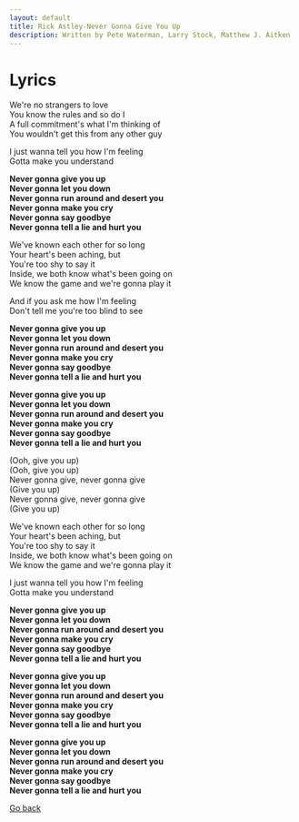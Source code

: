```yaml
---
layout: default
title: Rick Astley-Never Gonna Give You Up
description: Written by Pete Waterman, Larry Stock, Matthew J. Aitken
---
```


# Lyrics

We're no strangers to love  
You know the rules and so do I  
A full commitment's what I'm thinking of  
You wouldn't get this from any other guy

I just wanna tell you how I'm feeling  
Gotta make you understand  

**Never gonna give you up  
Never gonna let you down  
Never gonna run around and desert you  
Never gonna make you cry  
Never gonna say goodbye  
Never gonna tell a lie and hurt you** 

We've known each other for so long  
Your heart's been aching, but  
You're too shy to say it  
Inside, we both know what's been going on  
We know the game and we're gonna play it  

And if you ask me how I'm feeling  
Don't tell me you're too blind to see  

**Never gonna give you up  
Never gonna let you down  
Never gonna run around and desert you  
Never gonna make you cry  
Never gonna say goodbye  
Never gonna tell a lie and hurt you** 

**Never gonna give you up  
Never gonna let you down  
Never gonna run around and desert you  
Never gonna make you cry  
Never gonna say goodbye  
Never gonna tell a lie and hurt you**  

(Ooh, give you up)  
(Ooh, give you up)  
Never gonna give, never gonna give  
(Give you up)  
Never gonna give, never gonna give  
(Give you up)  

We've known each other for so long  
Your heart's been aching, but  
You're too shy to say it  
Inside, we both know what's been going on  
We know the game and we're gonna play it  

I just wanna tell you how I'm feeling  
Gotta make you understand  

**Never gonna give you up  
Never gonna let you down  
Never gonna run around and desert you  
Never gonna make you cry  
Never gonna say goodbye  
Never gonna tell a lie and hurt you**  

**Never gonna give you up  
Never gonna let you down  
Never gonna run around and desert you  
Never gonna make you cry  
Never gonna say goodbye  
Never gonna tell a lie and hurt you**  

**Never gonna give you up  
Never gonna let you down  
Never gonna run around and desert you  
Never gonna make you cry  
Never gonna say goodbye  
Never gonna tell a lie and hurt you**  

[Go back](index.md)

